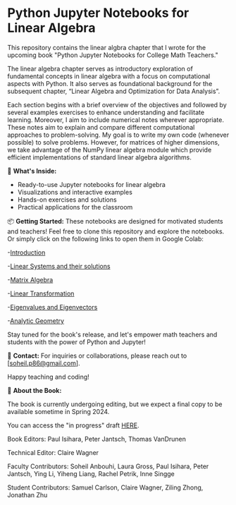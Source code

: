 # Python Jupyter Notebooks for Linear Algebra

This repository contains the linear algbra chapter that I wrote for the upcoming book "Python Jupyter Notebooks for College Math Teachers." 

The linear algebra chapter serves as introductory exploration of fundamental concepts in linear algebra with a focus on computational aspects with Python. It also serves as foundational background for the subsequent chapter, “Linear Algebra and Optimization for Data Analysis”.

Each section begins with a brief overview of the objectives and followed by several examples exercises to enhance understanding and facilitate learning. Moreover, I aim to include numerical notes wherever appropriate. These notes aim to explain and compare different computational approaches to problem-solving. My goal is to write my own code (whenever possible) to solve problems. However, for matrices of higher dimensions, we take advantage of the NumPy linear algebra module which provide efficient implementations of standard linear algebra algorithms.


🚀 **What's Inside:**
- Ready-to-use Jupyter notebooks for linear algebra
- Visualizations and interactive examples
- Hands-on exercises and solutions
- Practical applications for the classroom


📦 **Getting Started:**
These notebooks are designed for motivated students and teachers! Feel free to clone this repository and explore the notebooks. Or simply click on the following links to open them in Google Colab:

-[Introduction](https://colab.research.google.com/github/soheilp86/Python-for-Linear-Algebra-/blob/main/0-Introduction.ipynb)

-[Linear Systems and their solutions](https://colab.research.google.com/github/soheilp86/Python-for-Linear-Algebra-/blob/main/z0.ipynb)

-[Matrix Algebra](https://colab.research.google.com/github/soheilp86/Python-for-Linear-Algebra-/blob/main/z1.ipynb)

-[Linear Transformation](https://colab.research.google.com/github/soheilp86/Python-for-Linear-Algebra-/blob/main/z2.ipynb)

-[Eigenvalues and Eigenvectors](https://colab.research.google.com/github/soheilp86/Python-for-Linear-Algebra-/blob/main/z3.ipynb)

-[Analytic Geometry](https://colab.research.google.com/github/soheilp86/Python-for-Linear-Algebra-/blob/main/z4.ipynb)




Stay tuned for the book's release, and let's empower math teachers and students with the power of Python and Jupyter!

📧 **Contact:**
For inquiries or collaborations, please reach out to [soheil.p86@gmail.com].

Happy teaching and coding!


📘 **About the Book:**

The book is currently undergoing editing, but we expect a final copy to be available sometime in Spring 2024.

You can access the "in progress" draft [HERE](https://timothyprojectgig.github.io/JB_Math_Textbook/intro.html).

Book Editors: Paul Isihara, Peter Jantsch, Thomas VanDrunen

Technical Editor: Claire Wagner

Faculty Contributors: Soheil Anbouhi, Laura Gross, Paul Isihara, Peter Jantsch, Ying Li, Yiheng Liang, Rachel Petrik, Inne Singge

Student Contributors: Samuel Carlson, Claire Wagner, Ziling Zhong, Jonathan Zhu


